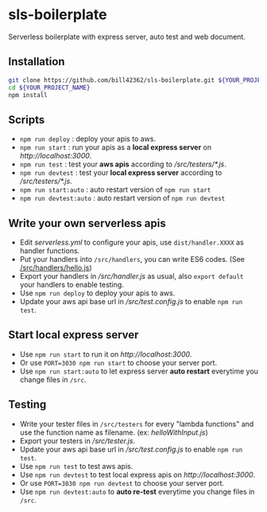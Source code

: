 # sls-boilerplate
Serverless boilerplate with express server, auto test and web document.

## Installation
```bash
git clone https://github.com/bill42362/sls-boilerplate.git ${YOUR_PROJECT_NAME}
cd ${YOUR_PROJECT_NAME}
npm install
```

## Scripts
* `npm run deploy` : deploy your apis to aws.
* `npm run start` : run your apis as a **local express server** on *http://localhost:3000*.
* `npm run test` : test your **aws apis** according to */src/testers/\*.js*.
* `npm run devtest` : test your **local express server** according to */src/testers/\*.js*.
* `npm run start:auto` : auto restart version of `npm run start`
* `npm run devtest:auto` : auto restart version of `npm run devtest`

## Write your own serverless apis
* Edit *serverless.yml* to configure your apis, use `dist/handler.XXXX` as handler functions.
* Put your handlers into `/src/handlers`, you can write ES6 codes.
  (See [/src/handlers/hello.js](https://github.com/bill42362/sls-boilerplate/blob/develop/src/handlers/hello.js))
* Export your handlers in */src/handler.js* as usual, also `export default` your handlers to enable testing.
* Use `npm run deploy` to deploy your apis to aws.
* Update your aws api base url in */src/test.config.js* to enable `npm run test`.

## Start local express server
* Use `npm run start` to run it on *http://localhost:3000*.
* Or use `PORT=3030 npm run start` to choose your server port.
* Use `npm run start:auto` to let express server **auto restart** everytime you change files in `/src`.

## Testing
* Write your tester files in `/src/testers` for every "lambda functions" and use the function name as filename.
  (ex: *helloWithInput.js*)
* Export your testers in */src/tester.js*.
* Update your aws api base url in */src/test.config.js* to enable `npm run test`.
* Use `npm run test` to test aws apis.
* Use `npm run devtest` to test local express apis on *http://localhost:3000*.
* Or use `PORT=3030 npm run devtest` to choose your server port.
* Use `npm run devtest:auto` to **auto re-test** everytime you change files in `/src`.
